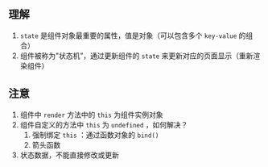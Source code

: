 <!--
 * @Author: Deshun
 * @Date: 2021-07-30 17:29:34
 * @LastEditors: Deshun
 * @LastEditTime: 2021-07-30 17:44:11
 * @FilePath: \Study&Code\state\README.md
 * @Description: state 属性知识点
-->

## 理解
1. `state` 是组件对象最重要的属性，值是对象（可以包含多个 `key-value` 的组合）
2. 组件被称为"状态机”，通过更新组件的 `state` 来更新对应的页面显示（重新渲染组件）

## 注意
1. 组件中 `render` 方法中的 `this` 为组件实例对象
2. 组件自定义的方法中 `this` 为 `undefined` ，如何解决？
    1. 强制绑定 `this` ：通过函数对象的 `bind()`
    2. 箭头函数
3. 状态数据，不能直接修改或更新
